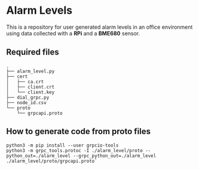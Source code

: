 # Alarm Levels
This is a repository for user generated alarm levels in an office environment using data collected with a **RPi** and a **BME680** sensor.
## Required files
```
.
├── alarm_level.py
├── cert
│   ├── ca.crt
│   ├── client.crt
│   └── client.key
├── dial_grpc.py
├── node_id.csv
└── proto
    └── grpcapi.proto
```
## How to generate code from proto files
```
python3 -m pip install --user grpcio-tools
python3 -m grpc_tools.protoc -I ./alarm_level/proto --python_out=./alarm_level --grpc_python_out=./alarm_level ./alarm_level/proto/grpcapi.proto`
```
